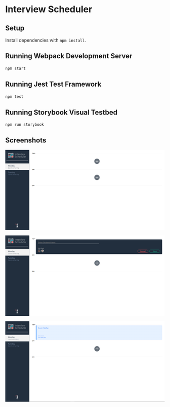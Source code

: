 # Interview Scheduler

## Setup

Install dependencies with `npm install`.

## Running Webpack Development Server

```sh
npm start
```

## Running Jest Test Framework

```sh
npm test
```

## Running Storybook Visual Testbed

```sh
npm run storybook
```

## Screenshots

![Empty appointments page](https://github.com/TrentPf/scheduler/blob/master/docs/emptyappointments.png?raw=true)

![Edit appointments interface](https://github.com/TrentPf/scheduler/blob/master/docs/editappointments.png?raw=true)

![Saved appointment](https://github.com/TrentPf/scheduler/blob/master/docs/savedappointments.png?raw=true)